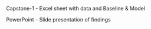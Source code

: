 Capstone-1 - Excel sheet with data and Baseline & Model

PowerPoint - Slide presentation of findings
